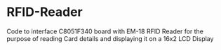 # RFID-Reader
Code to interface C8051F340 board with EM-18 RFID Reader for the purpose of reading Card details and displaying it on a 16x2 LCD Display
